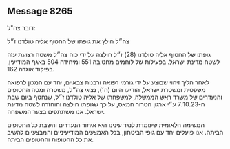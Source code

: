 ## Message 8265

דובר צה"ל:

צה״ל חילץ את גופתו של החטוף אליה טולדנו ז״ל

גופתו של החטוף אליה טולדנו (28) ז״ל חולצה על ידי כוח צה״ל משטח רצועת עזה לשטח מדינת ישראל. בפעילות של לוחמים מחטיבה 551 ומיחידה 504 באגף המודיעין, בפיקוד אוגדה 162.

לאחר הליך זיהוי שבוצע על ידי גורמי רפואה ורבנות צבאיים, יחד עם המכון לרפואה משפטית ומשטרת ישראל, הודיעו היום (ה׳), נציגי צה״ל, משטרה ומטה החטופים והנעדרים של משרד ראש הממשלה, למשפחתו של אליה טולדנו ז״ל, שנחטף ביום שבת ה-7.10.23 ע״י ארגון הטרור חמאס, על כך שגופתו חולצה והוחזרה לשטח מדינת ישראל. 
אנו משתתפים בצער המשפחה. 

המשימה הלאומית שעומדת לנגד עינינו היא איתור הנעדרים והשבת כל החטופים הביתה. אנו פועלים יחד עם גופי הביטחון, בכל האמצעים המודיעיניים והמבצעיים להשיב את כל החטופות והחטופים הביתה.

